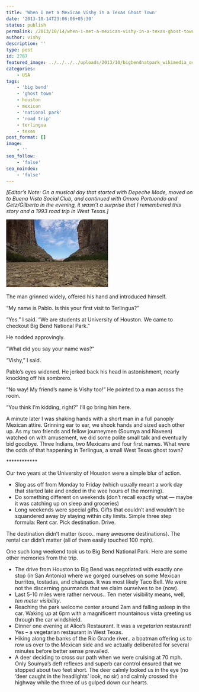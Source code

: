 ```yaml
---
title: 'When I met a Mexican Vishy in a Texas Ghost Town'
date: '2013-10-14T23:06:06+05:30'
status: publish
permalink: /2013/10/14/when-i-met-a-mexican-vishy-in-a-texas-ghost-town
author: vishy
description: ''
type: post
id: 2787
featured_image: ../../../../uploads/2013/10/bigbendnatpark_wikimedia_org.jpeg
categories: 
    - USA
tags:
    - 'big bend'
    - 'ghost town'
    - houston
    - mexican
    - 'national park'
    - 'road trip'
    - terlingua
    - texas
post_format: []
image:
    - ''
seo_follow:
    - 'false'
seo_noindex:
    - 'false'
---
```

*\[Editor’s Note: On a musical day that started with Depeche Mode, moved on to Buena Vista Social Club, and continued with Omoro Portuondo and Getz/Gilberto in the evening, it wasn’t a surprise that I remembered this story and a 1993 road trip in West Texas.\]*

![Bigbend](../../../../uploads/2013/10/bigbendnatpark_wikimedia_org.jpeg)


The man grinned widely, offered his hand and introduced himself.

“My name is Pablo. Is this your first visit to Terlingua?”

“Yes.” I said. “We are students at University of Houston. We came to checkout Big Bend National Park.”

He nodded approvingly.

“What did you say your name was?”

“Vishy,” I said.

Pablo’s eyes widened. He jerked back his head in astonishment, nearly knocking off his sombrero.

“No way! My friend’s name is Vishy too!” He pointed to a man across the room.

“You think I’m kidding, right?” I’ll go bring him here.

A minute later I was shaking hands with a short man in a full panoply Mexican attire. Grinning ear to ear, we shook hands and sized each other up. As my two friends and fellow journeymen (Soumya and Naveen) watched on with amusement, we did some polite small talk and eventually bid goodbye. Three Indians, two Mexicans and four first names. What were the odds of that happening in Terlingua, a small West Texas ghost town?

\*\*\*\*\*\*\*\*\*\*\*\*

Our two years at the University of Houston were a simple blur of action.

- Slog ass off from Monday to Friday (which usually meant a work day that started late and ended in the wee hours of the morning).
- Do something different on weekends (don’t recall exactly what — maybe it was catching up on sleep and groceries)
- Long weekends were special gifts. Gifts that couldn’t and wouldn’t be squandered away by staying within city limits. Simple three step formula: Rent car. Pick destination. Drive.

The destination didn’t matter (sooo.. many awesome destinations). The rental car didn’t matter (all of them easily touched 100 mph).

One such long weekend took us to Big Bend National Park. Here are some other memories from the trip.

- The drive from Houston to Big Bend was negotiated with exactly one stop (in San Antonio) where we gorged ourselves on some Mexican burritos, tostadas, and chalupas. It was most likely Taco Bell. We were not the discerning gourmands that we claim ourselves to be (now).
- Last 5-10 miles were rather nervous.. Ten meter visibility means, well, *ten meter visibility*.
- Reaching the park welcome center around 2am and falling asleep in the car. Waking up at 6pm with a magnificent mountainous vista greeting us through the car windshield.
- Dinner one evening at Alice’s Restaurant. It was a *vegetarian* restaurant! Yes – a vegetarian restaurant in West Texas.
- Hiking along the banks of the Rio Grande river.. a boatman offering us to row us over to the Mexican side and we actually deliberated for several minutes before better sense prevailed.
- A deer deciding to cross our path when we were cruising at 70 mph. Only Soumya’s deft reflexes and superb car control ensured that we stopped about two feet short. The deer calmly looked us in the eye (no ‘deer caught in the headlights’ look, no sir) and calmly crossed the highway while the three of us gulped down our hearts.
